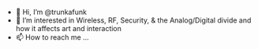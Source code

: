 - 👋 Hi, I’m @trunkafunk
- 👀 I’m interested in Wireless, RF, Security, & the Analog/Digital divide and how it affects art and interaction
- 📫 How to reach me ...

<!---
trunkafunk/trunkafunk is a ✨ special ✨ repository because its `README.md` (this file) appears on your GitHub profile.
You can click the Preview link to take a look at your changes.
--->
